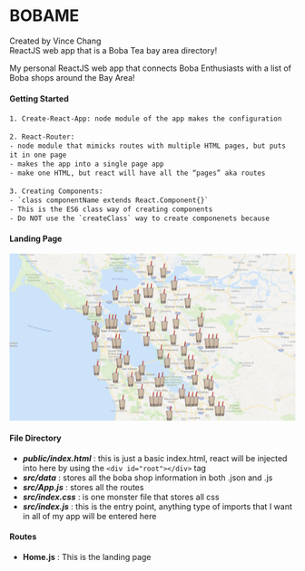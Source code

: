 # BOBAME
Created by Vince Chang </br>
ReactJS web app that is a Boba Tea bay area directory!


My personal ReactJS web app that connects Boba Enthusiasts with a list
of Boba shops around the Bay Area!


#### Getting Started
	1. Create-React-App: node module of the app makes the configuration

	2. React-Router:
	- node module that mimicks routes with multiple HTML pages, but puts it in one page
	- makes the app into a single page app
	- make one HTML, but react will have all the “pages” aka routes

	3. Creating Components:
	- `class componentName extends React.Component{}`
	- This is the ES6 class way of creating components
	- Do NOT use the `createClass` way to create componenets because


#### Landing Page
![](https://github.com/vincehacks/BOBA.ME/blob/master/Images/First%20Push.png)


#### File Directory
- ***public/index.html*** : this is just a basic index.html, react will be
injected into here by using the `<div id="root"></div>` tag
- ***src/data*** : stores all the boba shop information in both .json and .js
- ***src/App.js*** : stores all the routes
- ***src/index.css*** : is one monster file that stores all css
- ***src/index.js*** : this is the entry point, anything type of imports that I
want in all of my app will be entered here


#### Routes
- ****Home.js**** : This is the landing page